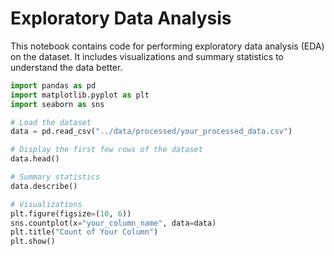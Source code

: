 # Exploratory Data Analysis

This notebook contains code for performing exploratory data analysis (EDA) on the dataset. It includes visualizations and summary statistics to understand the data better.


```python
import pandas as pd
import matplotlib.pyplot as plt
import seaborn as sns

# Load the dataset
data = pd.read_csv("../data/processed/your_processed_data.csv")

# Display the first few rows of the dataset
data.head()
```


```python
# Summary statistics
data.describe()
```


```python
# Visualizations
plt.figure(figsize=(10, 6))
sns.countplot(x="your_column_name", data=data)
plt.title("Count of Your Column")
plt.show()
```
